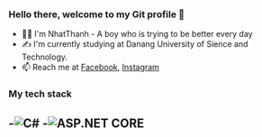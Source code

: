 ### Hello there, welcome to my Git profile 👋
- 👩‍💻 I'm NhatThanh - A boy who is trying to be better every day
- ✍ I'm currently studying at Danang University of Sience and Technology.
- 📫 Reach me at [Facebook](https://www.facebook.com/thanh.phamnhat.779), [Instagram](https://www.instagram.com/nhatthanh.04/)
### My tech stack
-![C#](http://img.shields.io/badge/-C%23-239120?style=flat-square&logo=c-sharp&logoColor=ffffff)
-![ASP.NET CORE](https://img.shields.io/badge/ASP.NET_Core-5C2D91?style=flat-square&logo=asp.net&logoColor=white)
-
